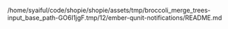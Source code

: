 /home/syaiful/code/shopie/shopie/assets/tmp/broccoli_merge_trees-input_base_path-GO6I1jgF.tmp/12/ember-qunit-notifications/README.md